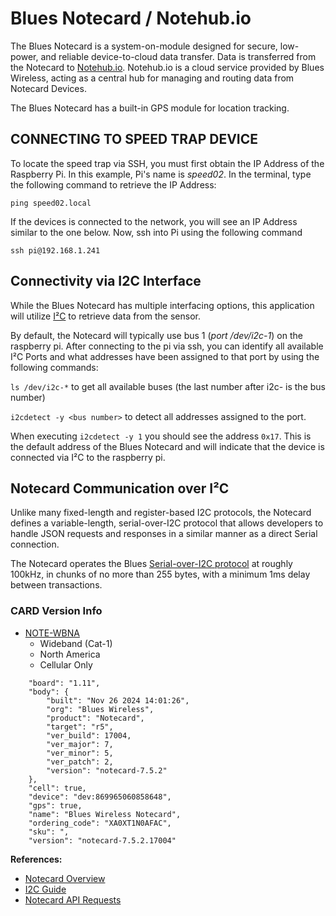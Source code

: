 # Blues Notecard / Notehub.io
The Blues Notecard is a system-on-module designed for secure, low-power, and reliable device-to-cloud data transfer. Data is transferred
from the Notecard to [Notehub.io](https://notehub.io/). Notehub.io is a cloud service provided by Blues Wireless, acting as a central hub
for managing and routing data from Notecard Devices.

The Blues Notecard has a built-in GPS module for location tracking.

## CONNECTING TO SPEED TRAP DEVICE
To locate the speed trap via SSH, you must first obtain the IP Address of the
Raspberry Pi. In this example, Pi's name is <em>speed02</em>. In the terminal,
type the following command to retrieve the IP Address:

```ping speed02.local```

If the devices is connected to the network, you will see an IP Address similar to the one below.
Now, ssh into Pi using the following command

```ssh pi@192.168.1.241```

## Connectivity via I2C Interface
While the Blues Notecard has multiple interfacing options, this application will
utilize [I²C](https://learn.sparkfun.com/tutorials/i2c/all) to retrieve data from the sensor.

By default, the Notecard will typically use bus 1 (<em>port /dev/i2c-1</em>) on the raspberry pi. After connecting to the
pi via ssh, you can identify all available I²C Ports and what addresses have been assigned to that port by using the following commands:


```ls /dev/i2c-*``` to get all available buses (the last number after i2c- is the bus number)

```i2cdetect -y <bus number>``` to detect all addresses assigned to the port.

When executing ```i2cdetect -y 1``` you should see the address ```0x17```. This is the default address of the Blues Notecard and will
indicate that the device is connected via I²C to the raspberry pi.

## Notecard Communication over I²C
Unlike many fixed-length and register-based I2C protocols, the Notecard defines a variable-length, serial-over-I2C protocol that
allows developers to handle JSON requests and responses in a similar manner as a direct Serial connection.

The Notecard operates the Blues [Serial-over-I2C protocol](https://dev.blues.io/guides-and-tutorials/notecard-guides/serial-over-i2c-protocol/) at roughly 100kHz, in chunks of no more than 255 bytes, with a minimum 1ms delay between transactions.


### CARD Version Info
- [NOTE-WBNA](https://dev.blues.io/datasheets/notecard-datasheet/note-wbna-500/?__hstc=171785791.2936b6a7dff83f271d76613b2e6d75c1.1749655454727.1750427234945.1750684598010.4&__hssc=171785791.3.1750684598010&__hsfp=3372007040&_gl=1*d0cdtg*_gcl_aw*R0NMLjE3NTA2ODQ3OTAuRUFJYUlRb2JDaE1JOE1PcC05Q0hqZ01WelZyX0FSMEZrd0hwRUFBWUFTQUFFZ0tpQ1BEX0J3RQ..*_gcl_au*MTAyMTI5NDQ5Ni4xNzQ5NjU1NDUz*_ga*MTUzMjIxODQ2Ni4xNzQ5NjU1NDUz*_ga_PJ7RGMWWBX*czE3NTA2ODQzOTgkbzkkZzEkdDE3NTA2ODQ3ODkkajM4JGwwJGg0MjU0NjI5Nw..&_ga=2.54584939.1709567019.1750684398-1532218466.1749655453&_gac=1.178602256.1750684790.EAIaIQobChMI8MOp-9CHjgMVzVr_AR0FkwHpEAAYASAAEgKiCPD_BwE)
    - Wideband (Cat-1)
    - North America
    - Cellular Only

```
    "board": "1.11",
    "body": {
        "built": "Nov 26 2024 14:01:26",
        "org": "Blues Wireless",
        "product": "Notecard",
        "target": "r5",
        "ver_build": 17004,
        "ver_major": 7,
        "ver_minor": 5,
        "ver_patch": 2,
        "version": "notecard-7.5.2"
    },
    "cell": true,
    "device": "dev:869965060858648",
    "gps": true,
    "name": "Blues Wireless Notecard",
    "ordering_code": "XA0XT1N0AFAC",
    "sku": ",
    "version": "notecard-7.5.2.17004"
```

**References:**
- [Notecard Overview](https://dev.blues.io/notecard/notecard-walkthrough/overview/)
- [I2C Guide](https://dev.blues.io/guides-and-tutorials/notecard-guides/serial-over-i2c-protocol/)
- [Notecard API Requests](https://dev.blues.io/api-reference/notecard-api/card-requests/latest/)










